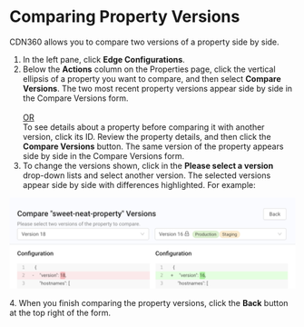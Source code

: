 # Comparing Property Versions

CDN360 allows you to compare two versions of a property side by side.

1. In the left pane, click **Edge Configurations**.
2. Below the **Actions** column on the Properties page, click the vertical ellipsis of a property you want to compare, and then select **Compare Versions**. The two most recent property versions appear side by side in the Compare Versions form.<br><br><U>OR </u></br>
   To see details about a property before comparing it with another version, click its ID. Review the property details, and then click the **Compare Versions** button. The same version of the property appears side by side in the Compare Versions form.<br>
3. To change the versions shown, click in the **Please select a version** drop-down lists and select another version. The selected versions appear side by side with differences highlighted. For example:
<p align=center><img src="/docs/resources/images/edge-configurations/property-versions-compare.png" alt="compare versions" width="900"></p>
4. When you finish comparing the property versions, click the <strong>Back</strong> button at the top right of the form.
